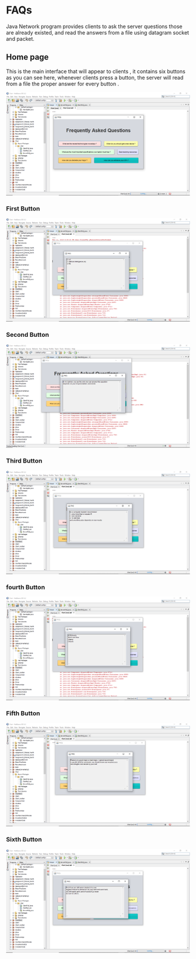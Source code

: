 # FAQs
Java Network program provides clients to ask the server questions those are already existed,
and read the answers from a file using datagram socket and packet.

## Home page
This is the main interface that will appear to clients , it contains six buttons as you can see here, 
whenever clients press a button, the server will read from a file the proper answer for every button . 

![](homeinterface.png)

### First Button
![](button1.png)

### Second Button
![](button2.png)

### Third Button
![](button3.png)

### fourth Button
![](button4.png)

### Fifth Button
![](button5.png)

### Sixth Button
![](button6.png)

